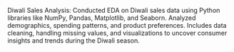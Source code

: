 Diwali Sales Analysis: Conducted EDA on Diwali sales data using Python libraries like NumPy, Pandas, Matplotlib, and Seaborn. Analyzed demographics, spending patterns, and product preferences. Includes data cleaning, handling missing values, and visualizations to uncover consumer insights and trends during the Diwali season.
